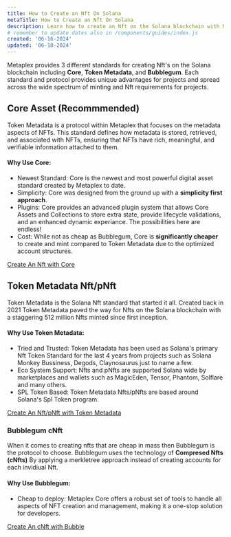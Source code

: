 ```yaml
---
title: How to Create an Nft On Solana
metaTitle: How to Create an Nft On Solana
description: Learn how to create an Nft on the Solana blockchain with Metaplex packages.
# remember to update dates also in /components/guides/index.js
created: '06-16-2024'
updated: '06-18-2024'
---
```


Metaplex provides 3 different standards for creating Nft's on the Solana blockchain including **Core**, **Token Metadata**, and **Bubblegum**. Each standard and protocol provides unique advantages for projects and spread across the wide spectrum of minting and Nft requirements for projects.

## Core Asset (Recommmended)

Token Metadata is a protocol within Metaplex that focuses on the metadata aspects of NFTs. This standard defines how metadata is stored, retrieved, and associated with NFTs, ensuring that NFTs have rich, meaningful, and verifiable information attached to them.

#### Why Use Core:

- Newest Standard: Core is the newest and most powerful digital asset standard created by Metaplex to date.
- Simplicity: Core was designed from the ground up with a **simplicity first approach**.
- Plugins: Core provides an advanced plugin system that allows Core Assets and Collections to store extra state, provide lifecycle validations, and an enhanced dynamic experiance. The possibilities here are endless!
- Cost: While not as cheap as Bubblegum, Core is **significantly cheaper** to create and mint compared to Token Metadata due to the optimized account structures.
  
[Create An Nft with Core](/core/guides/create-and-nft)

## Token Metadata Nft/pNft

Token Metadata is the Solana Nft standard that started it all. Created back in 2021 Token Metadata paved the way for Nfts on the Solana blockchain with a staggering 512 million Nfts minted since first inception.

#### Why Use Token Metadata:

- Tried and Trusted: Token Metadata has been used as Solana's primary Nft Token Standard for the last 4 years from projects such as Solana Monkey Bussiness, Degods, Claynosaurus just to name a few.
- Eco System Support: Nfts and pNfts are supported Solana wide by marketplaces and wallets such as MagicEden, Tensor, Phantom, Solflare and many others.
- SPL Token Based: Token Metadata Nfts/pNfts are based around Solana's Spl Token program.

[Create An Nft/pNft with Token Metadata](/core/guides/create-and-nft)

### Bubblegum cNft

When it comes to creating nfts that are cheap in mass then Bubblegum is the protocol to choose. Bubblegum uses the technology of **Compresed Nfts (cNfts)** By applying a merkletree approach instead of creating accounts for each invidiual Nft.

#### Why Use Bubblegum:

- Cheap to deploy: Metaplex Core offers a robust set of tools to handle all aspects of NFT creation and management, making it a one-stop solution for developers.
  
[Create An cNft with Bubble](/core/guides/create-and-nft)

